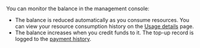You can monitor the balance in the management console:

- The balance is reduced automatically as you consume resources. You can view your resource consumption history on the [Usage details](../operations/check-charges.md) page.
- The balance increases when you credit funds to it. The top-up record is logged to the [payment history](../operations/check-bill-history.md).

